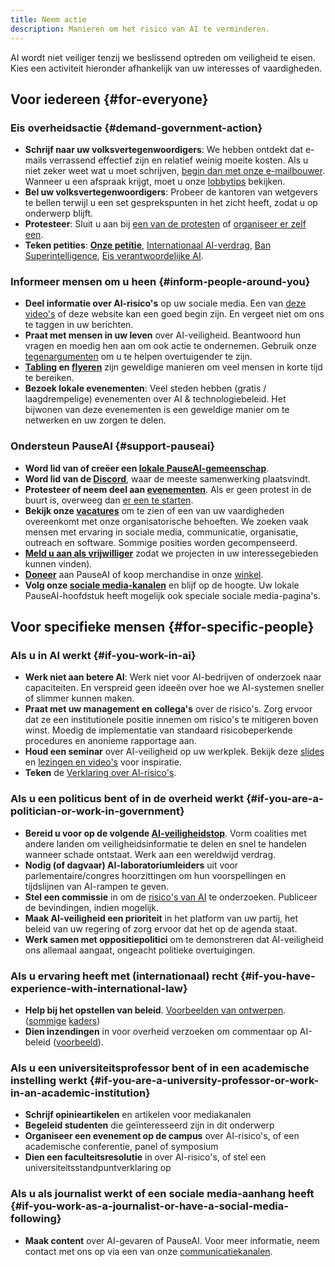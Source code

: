 ```yaml
---
title: Neem actie
description: Manieren om het risico van AI te verminderen.
---
```


AI wordt niet veiliger tenzij we beslissend optreden om veiligheid te eisen.
Kies een activiteit hieronder afhankelijk van uw interesses of vaardigheden.

## Voor iedereen {#for-everyone}

### Eis overheidsactie {#demand-government-action}

- **Schrijf naar uw volksvertegenwoordigers**: We hebben ontdekt dat e-mails verrassend effectief zijn en relatief weinig moeite kosten. Als u niet zeker weet wat u moet schrijven, [begin dan met onze e-mailbouwer](/email-builder). Wanneer u een afspraak krijgt, moet u onze [lobbytips](/lobby-tips) bekijken.
- **Bel uw volksvertegenwoordigers**: Probeer de kantoren van wetgevers te bellen terwijl u een set gesprekspunten in het zicht heeft, zodat u op onderwerp blijft.
- **Protesteer**: Sluit u aan bij [een van de protesten](https://pauseai.info/protests) of [organiseer er zelf een](https://pauseai.info/organizing-a-protest).
- **Teken petities**: [**Onze petitie**](/statement), [Internationaal AI-verdrag](https://aitreaty.org), [Ban Superintelligence](https://chng.it/Djjfj2Gmpk), [Eis verantwoordelijke AI](https://www.change.org/p/artificial-intelligence-time-is-running-out-for-responsible-ai-development-91f0a02c-130a-46e1-9e55-70d6b274f4df).

### Informeer mensen om u heen {#inform-people-around-you}

- **Deel informatie over AI-risico's** op uw sociale media. Een van [deze video's](https://www.youtube.com/watch?v=xBqU1QxCao8&list=PLI46NoubGtIJa0JVCBR-9CayxCOmU0EJt) of deze website kan een goed begin zijn. En vergeet niet om ons te taggen in uw berichten.
- **Praat met mensen in uw leven** over AI-veiligheid. Beantwoord hun vragen en moedig hen aan om ook actie te ondernemen. Gebruik onze [tegenargumenten](/counterarguments) om u te helpen overtuigender te zijn.
- **[Tabling](/tabling) en [flyeren](/flyering)** zijn geweldige manieren om veel mensen in korte tijd te bereiken.
- **Bezoek lokale evenementen**: Veel steden hebben (gratis / laagdrempelige) evenementen over AI & technologiebeleid. Het bijwonen van deze evenementen is een geweldige manier om te netwerken en uw zorgen te delen.

### Ondersteun PauseAI {#support-pauseai}

- **Word lid van of creëer een [lokale PauseAI-gemeenschap](/communities)**.
- **Word lid van de [Discord](https://discord.gg/T3YrWUJsJ5)**, waar de meeste samenwerking plaatsvindt.
- **Protesteer of neem deel aan [evenementen](/events)**. Als er geen protest in de buurt is, overweeg dan [er een te starten](/organizing-a-protest).
- **Bekijk onze [vacatures](/vacancies)** om te zien of een van uw vaardigheden overeenkomt met onze organisatorische behoeften. We zoeken vaak mensen met ervaring in sociale media, communicatie, organisatie, outreach en software. Sommige posities worden gecompenseerd.
- **[Meld u aan als vrijwilliger](/join)** zodat we projecten in uw interessegebieden kunnen vinden).
- **[Doneer](/donate)** aan PauseAI of koop merchandise in onze [winkel](https://pauseai-shop.fourthwall.com/).
- **Volg onze [sociale media-kanalen](https://linktr.ee/pauseai)** en blijf op de hoogte. Uw lokale PauseAI-hoofdstuk heeft mogelijk ook speciale sociale media-pagina's.

## Voor specifieke mensen {#for-specific-people}

### Als u in AI werkt {#if-you-work-in-ai}

- **Werk niet aan betere AI**: Werk niet voor AI-bedrijven of onderzoek naar capaciteiten. En verspreid geen ideeën over hoe we AI-systemen sneller of slimmer kunnen maken.
- **Praat met uw management en collega's** over de risico's. Zorg ervoor dat ze een institutionele positie innemen om risico's te mitigeren boven winst. Moedig de implementatie van standaard risicobeperkende procedures en anonieme rapportage aan.
- **Houd een seminar** over AI-veiligheid op uw werkplek. Bekijk deze [slides](https://drive.google.com/drive/u/1/folders/1p9VtopzMV6Xpk4p6EGYUTna4fLE6G8hd) en [lezingen en video's](https://www.youtube.com/playlist?list=PLI46NoubGtIJa0JVCBR-9CayxCOmU0EJt) voor inspiratie.
- **Teken** de [Verklaring over AI-risico's](https://www.safe.ai/statement-on-ai-risk).

### Als u een politicus bent of in de overheid werkt {#if-you-are-a-politician-or-work-in-government}

- **Bereid u voor op de volgende [AI-veiligheidstop](/summit)**. Vorm coalities met andere landen om veiligheidsinformatie te delen en snel te handelen wanneer schade ontstaat. Werk aan een wereldwijd verdrag.
- **Nodig (of dagvaar) AI-laboratoriumleiders** uit voor parlementaire/congres hoorzittingen om hun voorspellingen en tijdslijnen van AI-rampen te geven.
- **Stel een commissie** in om de [risico's van AI](/risks) te onderzoeken. Publiceer de bevindingen, indien mogelijk.
- **Maak AI-veiligheid een prioriteit** in het platform van uw partij, het beleid van uw regering of zorg ervoor dat het op de agenda staat.
- **Werk samen met oppositiepolitici** om te demonstreren dat AI-veiligheid ons allemaal aangaat, ongeacht politieke overtuigingen.

### Als u ervaring heeft met (internationaal) recht {#if-you-have-experience-with-international-law}

- **Help bij het opstellen van beleid**. [Voorbeelden van ontwerpen](https://www.campaignforaisafety.org/celebrating-the-winners-law-student-moratorium-treaty-competition/). ([sommige](https://futureoflife.org/wp-content/uploads/2023/04/FLI_Policymaking_In_The_Pause.pdf) [kaders](https://www.openphilanthropy.org/research/12-tentative-ideas-for-us-ai-policy/))
- **Dien inzendingen** in voor overheid verzoeken om commentaar op AI-beleid ([voorbeeld](https://ntia.gov/issues/artificial-intelligence/request-for-comments)).

### Als u een universiteitsprofessor bent of in een academische instelling werkt {#if-you-are-a-university-professor-or-work-in-an-academic-institution}

- **Schrijf opinieartikelen** en artikelen voor mediakanalen
- **Begeleid studenten** die geïnteresseerd zijn in dit onderwerp
- **Organiseer een evenement op de campus** over AI-risico's, of een academische conferentie, panel of symposium
- **Dien een faculteitsresolutie** in over AI-risico's, of stel een universiteitsstandpuntverklaring op

### Als u als journalist werkt of een sociale media-aanhang heeft {#if-you-work-as-a-journalist-or-have-a-social-media-following}

- **Maak content** over AI-gevaren of PauseAI. Voor meer informatie, neem contact met ons op via een van onze [communicatiekanalen](/faq#do-you-have-social-media).